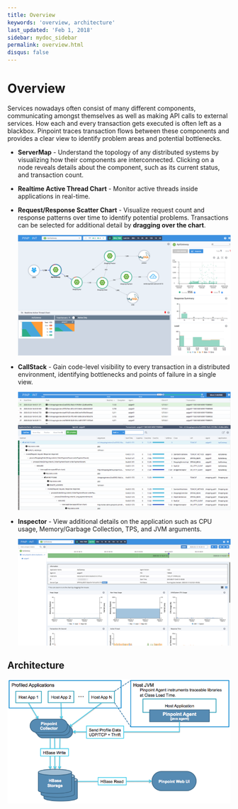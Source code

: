 ```yaml
---
title: Overview
keywords: 'overview, architecture'
last_updated: 'Feb 1, 2018'
sidebar: mydoc_sidebar
permalink: overview.html
disqus: false
---
```


# Overview

Services nowadays often consist of many different components, communicating amongst themselves as well as making API calls to external services. How each and every transaction gets executed is often left as a blackbox. Pinpoint traces transaction flows between these components and provides a clear view to identify problem areas and potential bottlenecks.  


* **ServerMap** - Understand the topology of any distributed systems by visualizing how their components are interconnected. Clicking on a node reveals details about the component, such as its current status, and transaction count.
* **Realtime Active Thread Chart** - Monitor active threads inside applications in real-time.
* **Request/Response Scatter Chart** - Visualize request count and response patterns over time to identify potential problems. Transactions can be selected for additional detail by **dragging over the chart**.

  ![Server Map](../.gitbook/assets/ss_server-map.png)

* **CallStack** - Gain code-level visibility to every transaction in a distributed environment, identifying bottlenecks and points of failure in a single view.

  ![Call Stack](../.gitbook/assets/ss_call-stack.png)

* **Inspector** - View additional details on the application such as CPU usage, Memory/Garbage Collection, TPS, and JVM arguments.

  ![Inspector](../.gitbook/assets/ss_inspector.png)

## Architecture

![Pinpoint Architecture](../.gitbook/assets/pinpoint-architecture.png)

